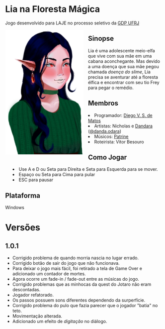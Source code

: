 # Lia na Floresta Mágica
Jogo desenvolvido para LAJE no processo seletivo da [GDP UFRJ](https://gdpufrj.itch.io/)

<img src="./lia-modelo.png" height="400px" style="float: left; margin-right: 16px;"/>

## Sinopse
Lia é uma adolescente meio-elfa que vive com sua mãe em uma cabana aconchegante. Mas devido a uma doença que sua mãe pegou chamada *doença do slime*, Lia precisa se aventurar até a floresta élfica e encontrar com seu tio Frey para pegar o remédio.

## Membros
<ul style="list-style-position: inside;">
  <li>Programador: <a href="https://devdiegomatos.com.br">Diego V. S. de Matos</a></li>
  <li>Artistas: Nicholas e <a href="https://www.behance.net/dandaodara">Dandara</a> (<a href="https://www.instagram.com/danda.odara">@danda.odara</a>)</li>
  <li>Músicos: <a href="https://soundcloud.com/trine_sheep">Patrine</a></li>
  <li>Roteirista: Vitor Besouro</li>
</ul>


## Como Jogar
<ul style="list-style-position: inside;">
  <li>Use A e D ou Seta para Direita e Seta para Esquerda para se mover.</li>
  <li>Espaço ou Seta para Cima para pular</li>
  <li>ESC para pausar</li>
</ul>

## Plataforma
Windows

# Versões
## 1.0.1
* Corrigido problema de quando morria nascia no lugar errado.
* Corrigido botão de sair do jogo que não funcionava.
* Para deixar o jogo mais fácil, foi retirado a tela de Game Over e adicionado um contador de mortes.
* Agora ocorre um fade-in / fade-out entre as músicas do jogo.
* Corrigido problemas que as minhocas da quest do Jotaro não eram descontadas.
* Jogador refatorado.
* Os passos possuem sons diferentes dependendo da surperfície.
* Corrigido problema do pulo que fazia parecer que o jogador "batia" no teto.
* Movimentação alterada.
* Adicionado um efeito de *digitação* no diálogo.